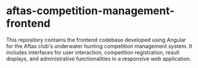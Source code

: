 # aftas-competition-management-frontend
 This repository contains the frontend codebase developed using Angular for the Aftas club's underwater hunting competition management system. It includes interfaces for user interaction, competition registration, result displays, and administrative functionalities in a responsive web application.
